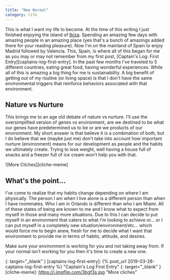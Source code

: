 ```yaml
---
title: "New Normal"
category: life
---
```


This is what I want my life to become. At the time of this writing I just finished enjoying the island of [Ibiza][ibiza]. Spending an amazing few days with amazing people in an amazing place (yes that's a bunch of amazings added there for your reading pleasure). Now I'm on the mainland of Spain to enjoy Madrid followed by Valencia. This, Spain, is where all of this began for me as you may or may not remember from my first post, [Captain's Log: First Entry][captains-log-first-entry]. In the past few months I've traveled to 5 different countries, eating great food, having wonderful experiences. While all of this is amazing a big thing for me is sustainability. A big benefit of getting out of my routine (or living space) is that I don't have the same environmental triggers that reinforce behaviors associated with that environment.

## Nature vs Nurture

This brings me to an age old debate of nature vs nurture. I'll use the oversimplified version of genes vs environment, are we destined to be what our genes have predetermined us to be or are we products of our environment. My short answer is that believe it is a combination of both, but I do believe that we (maybe just me) don't take into account how important nurture (environment) means for our development as people and the habits we ultimately create. Trying to lose weight, well having a house full of snacks and a freezer full of ice cream won't help you with that.

![More Cliches][cliche-meme]

## What's the point...

I've come to realize that my habits change depending on where I am physically. The person I am when I live alone is a different person than when I have roommates. Who I am in Orlando is different than who I am Miami. All of these states of being are known to me and I know what to expect from myself in those and many more situations. Due to this I can decide to put myself in an environment that caters to what I'm looking to achieve or... or I can put myself in a completely new situation/environment/etc... which would force me to begin anew, fresh for me to decide what I want that environment to provide me in terms of habits, attitude, and desires.

Make sure your environment is working for you and not taking away from. If your normal isn't working for you then it's time to create a new one.

[ibiza]: https://en.wikipedia.org/wiki/Ibiza "Ibiza"
{: target="_blank" }
[captains-log-first-entry]: {% post_url 2019-03-28-captains-log-first-entry %} "Captain's Log First Entry"
{: target="_blank" }
[cliche-meme]: https://i.imgflip.com/3bgf3s.jpg "More cliches"
